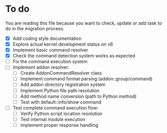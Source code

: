 # To do

You are reading this file because you want to check, update or add task to do in the migration process.

- [x] Add coding style documentation
- [x] Explore actual kernel development status on v6
- [x] Implement basic command resolver
- [x] Check the command detection system works as expected
- [ ] Fix the command execution system
- [ ] Implement addon resolver:
  - [ ] Create AddonCommandResolver class
  - [ ] Implement command format parsing (addon::group/command)
  - [ ] Add addon directory registration system
  - [ ] Implement Python file path resolution
  - [ ] Add method name conversion (path to Python method)
  - [ ] Test with default::info/show command
- [ ] Test complete command execution flow:
  - [ ] Verify Python script location resolution
  - [ ] Test internal module execution
  - [ ] Implement proper response handling